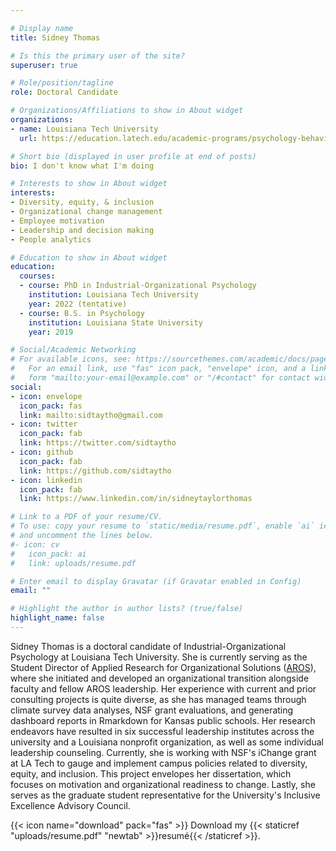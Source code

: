 ```yaml
---

# Display name
title: Sidney Thomas

# Is this the primary user of the site?
superuser: true

# Role/position/tagline
role: Doctoral Candidate

# Organizations/Affiliations to show in About widget
organizations:
- name: Louisiana Tech University
  url: https://education.latech.edu/academic-programs/psychology-behavioral-sciences/doctoral-programs/industrial-organizational-psychology-phd/

# Short bio (displayed in user profile at end of posts)
bio: I don't know what I'm doing

# Interests to show in About widget
interests:
- Diversity, equity, & inclusion
- Organizational change management
- Employee motivation
- Leadership and decision making
- People analytics

# Education to show in About widget
education:
  courses:
  - course: PhD in Industrial-Organizational Psychology
    institution: Louisiana Tech University
    year: 2022 (tentative)
  - course: B.S. in Psychology
    institution: Louisiana State University
    year: 2019

# Social/Academic Networking
# For available icons, see: https://sourcethemes.com/academic/docs/page-builder/#icons
#   For an email link, use "fas" icon pack, "envelope" icon, and a link in the
#   form "mailto:your-email@example.com" or "/#contact" for contact widget.
social:
- icon: envelope
  icon_pack: fas
  link: mailto:sidtaytho@gmail.com 
- icon: twitter
  icon_pack: fab
  link: https://twitter.com/sidtaytho
- icon: github
  icon_pack: fab
  link: https://github.com/sidtaytho
- icon: linkedin
  icon_pack: fab
  link: https://www.linkedin.com/in/sidneytaylorthomas

# Link to a PDF of your resume/CV.
# To use: copy your resume to `static/media/resume.pdf`, enable `ai` icons in `params.toml`, 
# and uncomment the lines below.
#- icon: cv
#   icon_pack: ai
#   link: uploads/resume.pdf

# Enter email to display Gravatar (if Gravatar enabled in Config)
email: ""

# Highlight the author in author lists? (true/false)
highlight_name: false
---
```


Sidney Thomas is a doctoral candidate of Industrial-Organizational Psychology at Louisiana Tech University. She is currently serving as the Student Director of Applied Research for Organizational Solutions ([AROS](https://www.arosconsulting.org/)), where she initiated and developed an organizational transition alongside faculty and fellow AROS leadership. Her experience with current and prior consulting projects is quite diverse, as she has managed teams through climate survey data analyses, NSF grant evaluations, and generating dashboard reports in Rmarkdown for Kansas public schools. Her research endeavors have resulted in six successful leadership institutes across the university and a Louisiana nonprofit organization, as well as some individual leadership counseling. Currently, she is working with NSF's iChange grant at LA Tech to gauge and implement campus policies related to diversity, equity, and inclusion. This project envelopes her dissertation, which focuses on motivation and organizational readiness to change. Lastly, she serves as the graduate student representative for the University's Inclusive Excellence Advisory Council.

{{< icon name="download" pack="fas" >}} Download my {{< staticref "uploads/resume.pdf" "newtab" >}}resumé{{< /staticref >}}.
